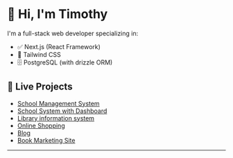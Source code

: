 # 👋 Hi, I'm Timothy

I'm a full-stack web developer specializing in:

- ✅ Next.js (React Framework)
- 🎨 Tailwind CSS
- 🗄️ PostgreSQL (with drizzle ORM)

## 🚀 Live Projects

- [School Management System](https://school-mngt-psi.vercel.app/)
- [School System with Dashboard](https://school-sys-sooty.vercel.app/)
- [Library information system](https://timothys-library.vercel.app/)
- [Online Shopping](https://timothy-mulei-shop.vercel.app/)
- [Blog](http://56.228.23.58/posts)
- [Book Marketing Site](https://muleitim.github.io/ui_design/)

---


